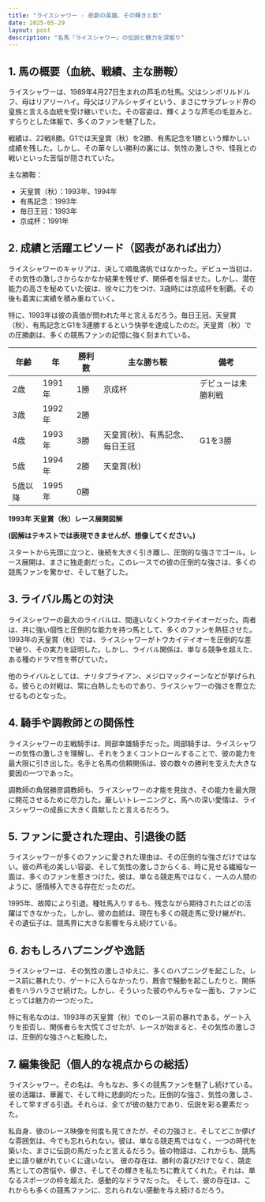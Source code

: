 ```yaml
---
title: "ライスシャワー - 悲劇の英雄、その輝きと影"
date: 2025-05-29
layout: post
description: "名馬『ライスシャワー』の伝説と魅力を深堀り"
---
```


## 1. 馬の概要（血統、戦績、主な勝鞍）

ライスシャワーは、1989年4月27日生まれの芦毛の牡馬。父はシンボリルドルフ、母はリアリーハイ。母父はリアルシャダイという、まさにサラブレッド界の皇族と言える血統を受け継いでいた。その容姿は、輝くような芦毛の毛並みと、すらりとした体躯で、多くのファンを魅了した。

戦績は、22戦8勝。G1では天皇賞（秋）を2勝、有馬記念を1勝という輝かしい成績を残した。しかし、その華々しい勝利の裏には、気性の激しさや、怪我との戦いといった苦悩が隠されていた。

主な勝鞍：

* 天皇賞（秋）：1993年、1994年
* 有馬記念：1993年
* 毎日王冠：1993年
* 京成杯：1991年


## 2. 成績と活躍エピソード（図表があれば出力）

ライスシャワーのキャリアは、決して順風満帆ではなかった。デビュー当初は、その気性の激しさからなかなか結果を残せず、関係者を悩ませた。しかし、潜在能力の高さを秘めていた彼は、徐々に力をつけ、3歳時には京成杯を制覇。その後も着実に実績を積み重ねていく。

特に、1993年は彼の真価が問われた年と言えるだろう。毎日王冠、天皇賞（秋）、有馬記念とG1を3連勝するという快挙を達成したのだ。天皇賞（秋）での圧勝劇は、多くの競馬ファンの記憶に強く刻まれている。

| 年齢 | 年 | 勝利数 | 主な勝ち鞍 | 備考 |
|---|---|---|---|---|
| 2歳 | 1991年 | 1勝 | 京成杯 | デビューは未勝利戦 |
| 3歳 | 1992年 | 2勝 |  |  |
| 4歳 | 1993年 | 3勝 | 天皇賞(秋)、有馬記念、毎日王冠 | G1を3勝 |
| 5歳 | 1994年 | 2勝 | 天皇賞(秋) |  |
| 5歳以降 | 1995年 | 0勝 |  |  |


**1993年 天皇賞（秋）レース展開図解**

**(図解はテキストでは表現できませんが、想像してください。)**

スタートから先頭に立つと、後続を大きく引き離し、圧倒的な強さでゴール。レース展開は、まさに独走劇だった。このレースでの彼の圧倒的な強さは、多くの競馬ファンを驚かせ、そして魅了した。


## 3. ライバル馬との対決

ライスシャワーの最大のライバルは、間違いなくトウカイテイオーだった。両者は、共に強い個性と圧倒的な能力を持つ馬として、多くのファンを熱狂させた。1993年の天皇賞（秋）では、ライスシャワーがトウカイテイオーを圧倒的な差で破り、その実力を証明した。しかし、ライバル関係は、単なる競争を超えた、ある種のドラマ性を帯びていた。

他のライバルとしては、ナリタブライアン、メジロマックイーンなどが挙げられる。彼らとの対戦は、常に白熱したものであり、ライスシャワーの強さを際立たせるものとなった。


## 4. 騎手や調教師との関係性

ライスシャワーの主戦騎手は、岡部幸雄騎手だった。岡部騎手は、ライスシャワーの気性の激しさを理解し、それをうまくコントロールすることで、彼の能力を最大限に引き出した。名手と名馬の信頼関係は、彼の数々の勝利を支えた大きな要因の一つであった。

調教師の角居勝彦調教師も、ライスシャワーの才能を見抜き、その能力を最大限に開花させるために尽力した。厳しいトレーニングと、馬への深い愛情は、ライスシャワーの成長に大きく貢献したと言えるだろう。


## 5. ファンに愛された理由、引退後の話

ライスシャワーが多くのファンに愛された理由は、その圧倒的な強さだけではない。彼の芦毛の美しい容姿、そして気性の激しさからくる、時に見せる繊細な一面は、多くのファンを惹きつけた。彼は、単なる競走馬ではなく、一人の人間のように、感情移入できる存在だったのだ。

1995年、故障により引退。種牡馬入りするも、残念ながら期待されたほどの活躍はできなかった。しかし、彼の血統は、現在も多くの競走馬に受け継がれ、その遺伝子は、競馬界に大きな影響を与え続けている。


## 6. おもしろハプニングや逸話

ライスシャワーは、その気性の激しさゆえに、多くのハプニングを起こした。レース前に暴れたり、ゲートに入らなかったり、厩舎で騒動を起こしたりと、関係者をハラハラさせ続けた。しかし、そういった彼のやんちゃな一面も、ファンにとっては魅力の一つだった。

特に有名なのは、1993年の天皇賞（秋）でのレース前の暴れである。ゲート入りを拒否し、関係者らを大慌てさせたが、レースが始まると、その気性の激しさは、圧倒的な強さへと転換した。


## 7. 編集後記（個人的な視点からの総括）

ライスシャワー。その名は、今もなお、多くの競馬ファンを魅了し続けている。彼の活躍は、華麗で、そして時に悲劇的だった。圧倒的な強さ、気性の激しさ、そして早すぎる引退。それらは、全てが彼の魅力であり、伝説を彩る要素だった。

私自身、彼のレース映像を何度も見てきたが、その力強さと、そしてどこか儚げな雰囲気は、今でも忘れられない。彼は、単なる競走馬ではなく、一つの時代を築いた、まさに伝説の馬だったと言えるだろう。彼の物語は、これからも、競馬史に語り継がれていくに違いない。  彼の存在は、勝利の喜びだけでなく、競走馬としての苦悩や、儚さ、そしてその輝きを私たちに教えてくれた。それは、単なるスポーツの枠を超えた、感動的なドラマだった。  そして、彼の存在は、これからも多くの競馬ファンに、忘れられない感動を与え続けるだろう。
